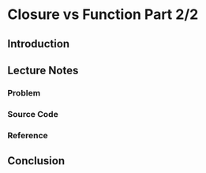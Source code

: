 # Closure vs Function Part 2/2

## Introduction

## Lecture Notes

### Problem

### Source Code

### Reference

## Conclusion
